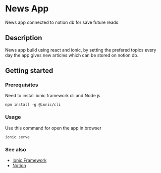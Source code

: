 # News App

News app connected to notion db for save future reads

## Description

News app build using react and ionic,  by setting the prefered topics every day the app gives new articles which can be stored on notion db.

## Getting started

### Prerequisites
Need to install ionic framework cli and Node js
```console
npm install -g @ionic/cli
```

### Usage
Use this command for open the app in browser
```console
ionic serve
```

### See also

- [Ionic Framework](https://ionicframework.com/)
- [Notion](https://notion.io)

